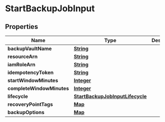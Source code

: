 

# StartBackupJobInput


## Properties

| Name | Type | Description | Notes |
|------------ | ------------- | ------------- | -------------|
|**backupVaultName** | [**String**](String.md) |  |  |
|**resourceArn** | [**String**](String.md) |  |  |
|**iamRoleArn** | [**String**](String.md) |  |  |
|**idempotencyToken** | [**String**](String.md) |  |  [optional] |
|**startWindowMinutes** | [**Integer**](Integer.md) |  |  [optional] |
|**completeWindowMinutes** | [**Integer**](Integer.md) |  |  [optional] |
|**lifecycle** | [**StartBackupJobInputLifecycle**](StartBackupJobInputLifecycle.md) |  |  [optional] |
|**recoveryPointTags** | [**Map**](Map.md) |  |  [optional] |
|**backupOptions** | [**Map**](Map.md) |  |  [optional] |



